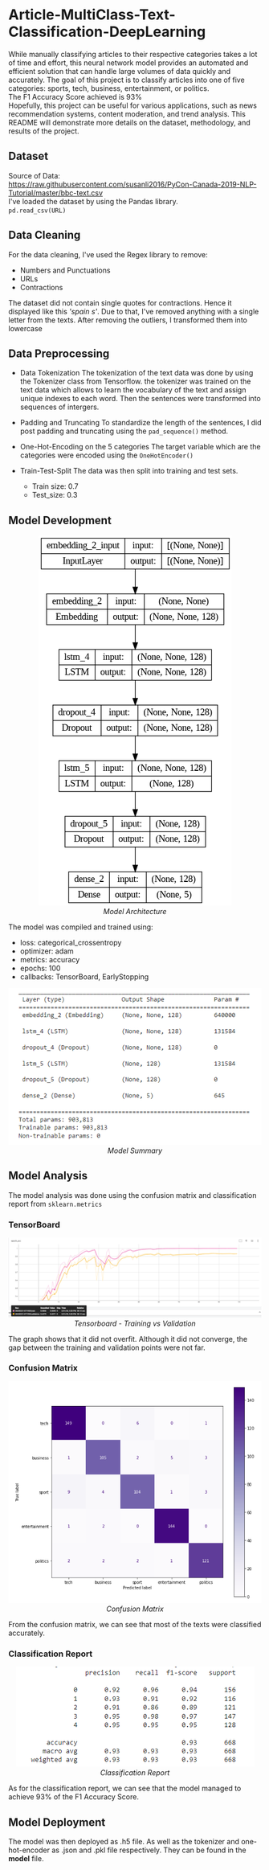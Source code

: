 # Article-MultiClass-Text-Classification-DeepLearning

While manually classifying articles to their respective categories takes a lot of time and effort, this neural network model provides an automated and efficient solution that can handle large volumes of data quickly and accurately. The goal of this project is to classify articles into one of five categories: sports, tech, business, entertainment, or politics.<br/>
The F1 Accuracy Score achieved is 93%<br/>
Hopefully, this project can be useful for various applications, such as news recommendation systems, content moderation, and trend analysis. This README will demonstrate more details on the dataset, methodology, and results of the project. 


## Dataset
Source of Data: <br/> https://raw.githubusercontent.com/susanli2016/PyCon-Canada-2019-NLP-Tutorial/master/bbc-text.csv<br/>
I've loaded the dataset by using the Pandas library. <br/>
`pd.read_csv(URL)`

## Data Cleaning
For the data cleaning, I've used the Regex library to remove:
* Numbers and Punctuations
* URLs
* Contractions

The dataset did not contain single quotes for contractions. Hence it displayed like this *'spain s'*. Due to that, I've removed anything with a single letter from the texts. After removing the outliers, I transformed them into lowercase

## Data Preprocessing
* Data Tokenization
The tokenization of the text data was done by using the Tokenizer class from Tensorflow. the tokenizer was trained on the text data which allows to learn the vocabulary of the text and assign unique indexes to each word. Then the sentences were transformed into sequences of intergers.

* Padding and Truncating
To standardize the length of the sentences, I did post padding and truncating using the `pad_sequence()` method.

* One-Hot-Encoding on the 5 categories
The target variable which are the categories were encoded using the `OneHotEncoder()` 

* Train-Test-Split
The data was then split into training and test sets.<br/>
  - Train size: 0.7
  - Test_size: 0.3

## Model Development

<p align="center">
  <img src="https://github.com/natashanazamil/Article-MultiClass-Text-Classification-DeepLearning/blob/main/images/model_architecture.png?raw=true" alt="Model Architecture">
  <br>
  <em>Model Architecture</em>
</p>

The model was compiled and trained using:
* loss: categorical_crossentropy
* optimizer: adam
* metrics: accuracy
* epochs: 100
* callbacks: TensorBoard, EarlyStopping

<p align="center">
  <img src="https://github.com/natashanazamil/Article-MultiClass-Text-Classification-DeepLearning/blob/main/images/model_summary.PNG?raw=true" alt="Model Summary">
  <br>
  <em>Model Summary</em>
</p>

## Model Analysis
The model analysis was done using the confusion matrix and classification report from  `sklearn.metrics`

### TensorBoard
<p align="center">
  <img src="https://github.com/natashanazamil/Article-MultiClass-Text-Classification-DeepLearning/blob/main/images/tensorboard_acc.PNG?raw=true" alt="Tensorboard - Training vs Validation">
  <br>
  <em>Tensorboard - Training vs Validation</em>
</p>

The graph shows that it did not overfit. Although it did not converge, the gap between the training and validation points were not far.

### Confusion Matrix
<p align="center">
  <img src="https://github.com/natashanazamil/Article-MultiClass-Text-Classification-DeepLearning/blob/main/images/confusion_matrix.PNG?raw=true" alt="Confusion Matrix">
  <br>
  <em>Confusion Matrix</em>
</p>

From the confusion matrix, we can see that most of the texts were classified accurately.

### Classification Report
<p align="center">
  <img src="https://github.com/natashanazamil/Article-MultiClass-Text-Classification-DeepLearning/blob/main/images/classification_report.PNG?raw=true" alt="Classification Report">
  <br>
  <em>Classification Report</em>
</p>

As for the classification report, we can see that the model managed to achieve 93% of the F1 Accuracy Score.

## Model Deployment
The model was then deployed as .h5 file. As well as the tokenizer and one-hot-encoder as .json and .pkl file respectively. They can be found in the **model** file.
